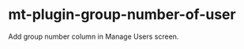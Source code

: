 mt-plugin-group-number-of-user
==============================

Add group number column in Manage Users screen.
